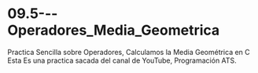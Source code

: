 # 09.5---Operadores_Media_Geometrica
Practica Sencilla sobre Operadores, Calculamos la Media Geométrica en C Esta Es una practica sacada del canal de YouTube, Programación ATS.
